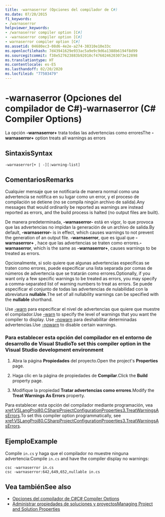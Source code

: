 ```yaml
---
title: -warnaserror (Opciones del compilador de C#)
ms.date: 07/20/2015
f1_keywords:
- /warnaserror
helpviewer_keywords:
- /warnaserror compiler option [C#]
- -warnaserror compiler option [C#]
- warnaserror compiler option [C#]
ms.assetid: 04680ec3-08d6-4e2e-a274-38310e10e33c
ms.openlocfilehash: 7d43941629e933ac5a9e9c9d6a1388b6194f8d99
ms.sourcegitcommit: f38e527623883b92010cf4760246203073e12898
ms.translationtype: HT
ms.contentlocale: es-ES
ms.lasthandoff: 02/20/2020
ms.locfileid: "77503479"
---
```

# <a name="-warnaserror-c-compiler-options"></a><span data-ttu-id="fece6-102">-warnaserror (Opciones del compilador de C#)</span><span class="sxs-lookup"><span data-stu-id="fece6-102">-warnaserror (C# Compiler Options)</span></span>
<span data-ttu-id="fece6-103">La opción **-warnaserror+** trata todas las advertencias como errores</span><span class="sxs-lookup"><span data-stu-id="fece6-103">The **-warnaserror+** option treats all warnings as errors</span></span>  
  
## <a name="syntax"></a><span data-ttu-id="fece6-104">Sintaxis</span><span class="sxs-lookup"><span data-stu-id="fece6-104">Syntax</span></span>  
  
```console  
-warnaserror[+ | -][:warning-list]  
```  
  
## <a name="remarks"></a><span data-ttu-id="fece6-105">Comentarios</span><span class="sxs-lookup"><span data-stu-id="fece6-105">Remarks</span></span>  
 <span data-ttu-id="fece6-106">Cualquier mensaje que se notificaría de manera normal como una advertencia se notifica en su lugar como un error, y el proceso de compilación se detiene (no se compila ningún archivo de salida).</span><span class="sxs-lookup"><span data-stu-id="fece6-106">Any messages that would ordinarily be reported as warnings are instead reported as errors, and the build process is halted (no output files are built).</span></span>  
  
 <span data-ttu-id="fece6-107">De manera predeterminada, **-warnaserror-** está en vigor, lo que provoca que las advertencias no impidan la generación de un archivo de salida.</span><span class="sxs-lookup"><span data-stu-id="fece6-107">By default, **-warnaserror-** is in effect, which causes warnings to not prevent the generation of an output file.</span></span> <span data-ttu-id="fece6-108">**-warnaserror**, que es igual que **-warnaserror+** , hace que las advertencias se traten como errores.</span><span class="sxs-lookup"><span data-stu-id="fece6-108">**-warnaserror**, which is the same as **-warnaserror+**, causes warnings to be treated as errors.</span></span>  
  
 <span data-ttu-id="fece6-109">Opcionalmente, si solo quiere que algunas advertencias específicas se traten como errores, puede especificar una lista separada por comas de números de advertencia que se tratarán como errores.</span><span class="sxs-lookup"><span data-stu-id="fece6-109">Optionally, if you want only a few specific warnings to be treated as errors, you may specify a comma-separated list of warning numbers to treat as errors.</span></span> <span data-ttu-id="fece6-110">Se puede especificar el conjunto de todas las advertencias de nulabilidad con la abreviatura **nullable**.</span><span class="sxs-lookup"><span data-stu-id="fece6-110">The set of all nullability warnings can be specified with the **nullable** shorthand.</span></span>
  
 <span data-ttu-id="fece6-111">Use [-warn](./warn-compiler-option.md) para especificar el nivel de advertencias que quiere que muestre el compilador.</span><span class="sxs-lookup"><span data-stu-id="fece6-111">Use [-warn](./warn-compiler-option.md) to specify the level of warnings that you want the compiler to display.</span></span> <span data-ttu-id="fece6-112">Use [-nowarn](./nowarn-compiler-option.md) para deshabilitar determinadas advertencias.</span><span class="sxs-lookup"><span data-stu-id="fece6-112">Use [-nowarn](./nowarn-compiler-option.md) to disable certain warnings.</span></span>  
  
### <a name="to-set-this-compiler-option-in-the-visual-studio-development-environment"></a><span data-ttu-id="fece6-113">Para establecer esta opción del compilador en el entorno de desarrollo de Visual Studio</span><span class="sxs-lookup"><span data-stu-id="fece6-113">To set this compiler option in the Visual Studio development environment</span></span>  
  
1. <span data-ttu-id="fece6-114">Abra la página **Propiedades** del proyecto.</span><span class="sxs-lookup"><span data-stu-id="fece6-114">Open the project's **Properties** page.</span></span>  
  
2. <span data-ttu-id="fece6-115">Haga clic en la página de propiedades de **Compilar**.</span><span class="sxs-lookup"><span data-stu-id="fece6-115">Click the **Build** property page.</span></span>  
  
3. <span data-ttu-id="fece6-116">Modifique la propiedad **Tratar advertencias como errores**.</span><span class="sxs-lookup"><span data-stu-id="fece6-116">Modify the **Treat Warnings As Errors** property.</span></span>  
  
 <span data-ttu-id="fece6-117">Para establecer esta opción del compilador mediante programación, vea <xref:VSLangProj80.CSharpProjectConfigurationProperties3.TreatWarningsAsErrors>.</span><span class="sxs-lookup"><span data-stu-id="fece6-117">To set this compiler option programmatically, see <xref:VSLangProj80.CSharpProjectConfigurationProperties3.TreatWarningsAsErrors>.</span></span>  
  
## <a name="example"></a><span data-ttu-id="fece6-118">Ejemplo</span><span class="sxs-lookup"><span data-stu-id="fece6-118">Example</span></span>  
 <span data-ttu-id="fece6-119">Compile `in.cs` y haga que el compilador no muestre ninguna advertencia:</span><span class="sxs-lookup"><span data-stu-id="fece6-119">Compile `in.cs` and have the compiler display no warnings:</span></span>  
  
```console  
csc -warnaserror in.cs  
csc -warnaserror:642,649,652,nullable in.cs  
```  
  
## <a name="see-also"></a><span data-ttu-id="fece6-120">Vea también</span><span class="sxs-lookup"><span data-stu-id="fece6-120">See also</span></span>

- [<span data-ttu-id="fece6-121">Opciones del compilador de C#</span><span class="sxs-lookup"><span data-stu-id="fece6-121">C# Compiler Options</span></span>](./index.md)
- [<span data-ttu-id="fece6-122">Administrar propiedades de soluciones y proyectos</span><span class="sxs-lookup"><span data-stu-id="fece6-122">Managing Project and Solution Properties</span></span>](/visualstudio/ide/managing-project-and-solution-properties)
